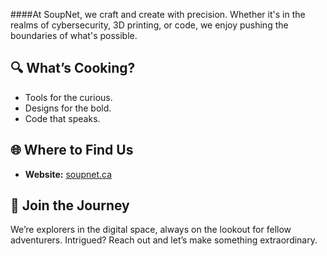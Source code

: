 ####At SoupNet, we craft and create with precision. Whether it's in the realms of cybersecurity, 3D printing, or code, we enjoy pushing the boundaries of what's possible.

## 🔍 What’s Cooking?

- Tools for the curious.
- Designs for the bold.
- Code that speaks.

## 🌐 Where to Find Us

- **Website:** [soupnet.ca](https://soupnet.ca)

## 🚀 Join the Journey

We’re explorers in the digital space, always on the lookout for fellow adventurers. Intrigued? Reach out and let’s make something extraordinary.
